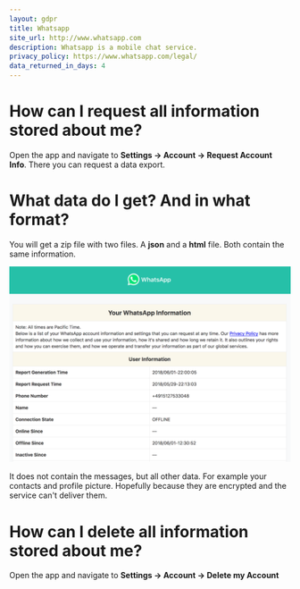 ```yaml
---
layout: gdpr
title: Whatsapp
site_url: http://www.whatsapp.com
description: Whatsapp is a mobile chat service.
privacy_policy: https://www.whatsapp.com/legal/
data_returned_in_days: 4
---
```


# How can I request all information stored about me?

Open the app and navigate to **Settings -> Account -> Request Account Info**. There
you can request a data export.

# What data do I get? And in what format?

You will get a zip file with two files. A **json** and a **html** file. 
Both contain the same information.

![html in the zip file](/images/sites/whatsapp/export.png)

It does not contain the messages, but all other data. For example your
contacts and profile picture. Hopefully because they are encrypted and the
service can't deliver them.

# How can I delete all information stored about me?

Open the app and navigate to **Settings -> Account -> Delete my Account**
